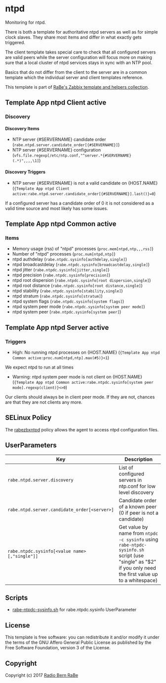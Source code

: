 # ntpd

Monitoring for ntpd.

There is both a template for authoritative ntpd servers as well as for simple
clock slaves. They share most items and differ in what exactly gets triggered.

The client template takes special care to check that all configured servers 
are valid peers while the server configuration will focus more on making sure 
that a local cluster of ntpd services stays in sync with an NTP pool.

Basics that do not differ from the client to the server are in a common
template which the individual server and client templates reference.

This template is part of [RaBe's Zabbix template and helpers
collection](https://github.com/radiorabe/rabe-zabbix).

## Template App ntpd Client active
### Discovery

#### Discovery Items
* NTP server {#SERVERNAME} candidate order (`rabe.ntpd.server.candidate_order[{#SERVERNAME}]`)
* NTP server {#SERVERNAME} configuration (`vfs.file.regexp[/etc/ntp.conf,"^server.*{#SERVERNAME} (.*)",,,,\1]`)
#### Discovery Triggers
* NTP server {#SERVERNAME} is not a valid candidate on {HOST.NAME} (`{Template App ntpd Client active:rabe.ntpd.server.candidate_order[{#SERVERNAME}].last()}=0`)

If a configured server has a candidate order of 0 it is not considered as a valid time source and most likely has some issues.

## Template App ntpd Common active

### Items 
* Memory usage (rss) of "ntpd" processes (`proc.mem[ntpd,ntp,,,rss]`)
* Number of "ntpd" processes (`proc.num[ntpd,ntp]`)
* ntpd authdelay (`rabe.ntpdc.sysinfo[authdelay,single]`)
* ntpd broadcastdelay (`rabe.ntpdc.sysinfo[broadcastdelay,single]`)
* ntpd jitter (`rabe.ntpdc.sysinfo[jitter,single]`)
* ntpd precision (`rabe.ntpdc.sysinfo[precision]`)
* ntpd root dispersion (`rabe.ntpdc.sysinfo[root dispersion,single]`)
* ntpd root distance (`rabe.ntpdc.sysinfo[root distance,single]`)
* ntpd stability (`rabe.ntpdc.sysinfo[stability,single]`)
* ntpd stratum (`rabe.ntpdc.sysinfo[stratum]`)
* ntpd system flags (`rabe.ntpdc.sysinfo[system flags]`)
* ntpd system peer mode (`rabe.ntpdc.sysinfo[system peer mode]`)
* ntpd system peer (`rabe.ntpdc.sysinfo[system peer]`)
## Template App ntpd Server active

### Triggers

* High: No running ntpd processes on {HOST.NAME} (`{Template App ntpd Common active:proc.num[ntpd,ntp].max(#5)}<1`)

We expect ntpd to run at all times

* Warning: ntpd system peer mode is not client on {HOST.NAME} (`{Template App ntpd Common active:rabe.ntpdc.sysinfo[system peer mode].regexp(client)}<>0`)

Our clients should always be in client peer mode. If they are not, chances are that they are not clients any more.
## SELinux Policy

The [rabezbxntpd](selinux/rabezbxntpd.te) policy allows the agent to access ntpd configuration files.
## UserParameters

| Key | Description |
| --- | ----------- |
| `rabe.ntpd.server.discovery` | List of configured servers in ntp.conf for low level discovery |
| `rabe.ntpd.server.candidate_order[<server>]` | Candidate order of a known peer (0 if peer is not a candidate) |
| `rabe.ntpdc.sysinfo[<value name>[,"single"]]` | Get value by name from `ntpdc -c sysinfo` using `rabe-ntpdc-sysinfo.sh` script (use "single" as "$2" if you only need the first value up to a whitespace) |
## Scripts

* [rabe-ntpdc-sysinfo.sh](./scripts/rabe-ntpdc-sysinfo.sh) for rabe.ntpdc.sysinfo UserParameter

## License
This template is free software: you can redistribute it and/or modify it under
the terms of the GNU Affero General Public License as published by the Free
Software Foundation, version 3 of the License.

## Copyright
Copyright (c) 2017 [Radio Bern RaBe](http://www.rabe.ch)
